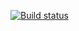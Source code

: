 [![Build status](https://ci.appveyor.com/api/projects/status/2fk837o1c5m3rrt3?svg=true)](https://ci.appveyor.com/project/FURSADMIT/postmanecho-lkowg)